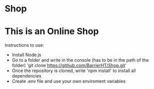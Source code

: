 # Shop
# This is an Online Shop

Instructions to use:
- Install Node.js
- Go to a folder and write in the console (has to be in the path of the folder) 'git clone https://github.com/BarrierHT/Shop.git'
- Once the repository is cloned, write 'npm install' to install all dependencies
- Create .env file and use your own enviroment variables
